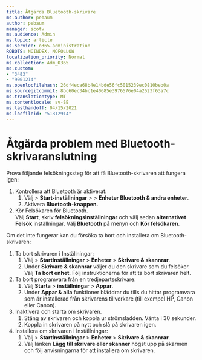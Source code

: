 ```yaml
---
title: Åtgärda Bluetooth-skrivare
ms.author: pebaum
author: pebaum
manager: scotv
ms.audience: Admin
ms.topic: article
ms.service: o365-administration
ROBOTS: NOINDEX, NOFOLLOW
localization_priority: Normal
ms.collection: Adm_O365
ms.custom:
- "3483"
- "9001214"
ms.openlocfilehash: 26df4eca68b4e14bde56fc5015239ec0810beb0a
ms.sourcegitcommit: 8bc60ec34bc1e40685e3976576e04a2623f63a7c
ms.translationtype: MT
ms.contentlocale: sv-SE
ms.lasthandoff: 04/15/2021
ms.locfileid: "51812914"
---
```

# <a name="fix-bluetooth-printer-connection-issues"></a>Åtgärda problem med Bluetooth-skrivaranslutning

Prova följande felsökningssteg för att få Bluetooth-skrivaren att fungera igen:


1. Kontrollera att Bluetooth är aktiverat:
    1. Välj   >  **Start-inställningar**  >    >  **Enheter Bluetooth & andra enheter**.
    2. Aktivera **Bluetooth-knappen.**
2. Kör Felsökaren för Bluetooth. <br>
    Välj **Start**, skriv **felsökningsinställningar** och välj sedan **alternativet Felsök** inställningar. Välj **Bluetooth** på menyn och **Kör felsökaren**.

Om det inte fungerar kan du försöka ta bort och installera om Bluetooth-skrivaren:

1. Ta bort skrivaren i Inställningar:
    1. Välj   >  **StartInställningar**  >  **Enheter**  >  **Skrivare & skannrar**.
    2. Under **Skrivare & skannrar** väljer du den skrivare som du felsöker. Välj **Ta bort enhet**. Följ instruktionerna för att ta bort skrivaren helt.
2. Ta bort programvara från en tredjepartsskrivare:
    1. Välj **Starta**  >  **inställningar**  >  **Appar**.
    2. Under **Appar & alla** funktioner bläddrar du tills du hittar programvara som är installerad från skrivarens tillverkare (till exempel HP, Canon eller Canon).
3. Inaktivera och starta om skrivaren.
   1. Stäng av skrivaren och koppla ur strömsladden. Vänta i 30 sekunder. 
   2. Koppla in skrivaren på nytt och slå på skrivaren igen.
4. Installera om skrivaren i Inställningar:
    1. Välj   >  **StartInställningar**  >  **Enheter**  >  **Skrivare & skannrar**.
    2. Välj länken **Lägg till skrivare eller skanner** högst upp på skärmen och följ anvisningarna för att installera om skrivaren.
